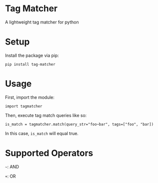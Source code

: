# Tag Matcher

A lightweight tag matcher for python

# Setup

Install the package via pip:

`pip install tag-matcher`

# Usage

First, import the module:

`import tagmatcher`

Then, execute tag match queries like so:

`is_match = tagmatcher.match(query_str="foo~bar", tags=["foo", "bar])`

In this case, `is_match` will equal true.


# Supported Operators

`~`: AND

`+`: OR
